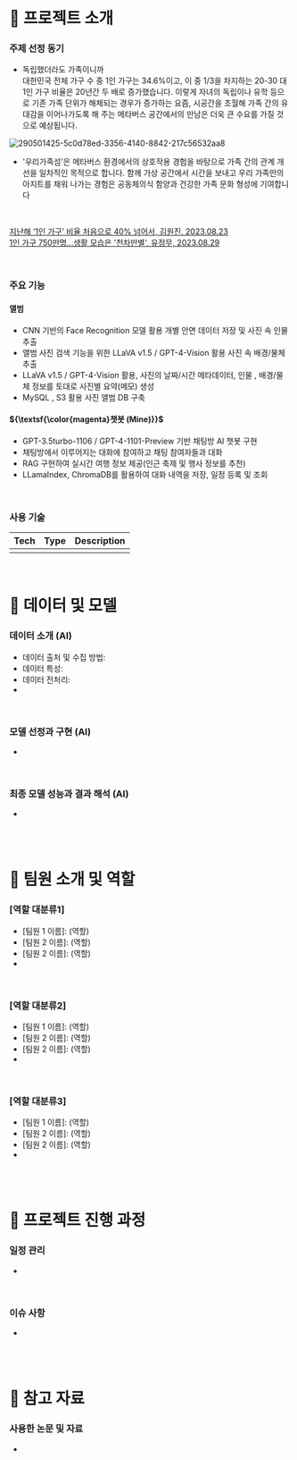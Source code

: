 <!-- 어떤 연구분야에서 어떻게 성과를 냈는지, 내 역량의 범위는 어떻게 되는지에 집중하여 간략하게 작성하는 것이 중요합니다. -->
<!-- 회사는 여러분들이 회사에서 진행 중인 또는 진행할 프로젝트에 기여를 할 수 있는 역량을 가진 사람인가를 궁금해합니다. 
     때문에 여러분들의 연구나 프로젝트를 상위 레벨에서 쉽게 설명하고 어떤 역량을 키웠으며 내가 가진 역량으로 어떤 산업과 프로젝트에 적용할 수 있는지를 구체적으로 보여주는 것이 중요합니다. -->
<!-- AI기술에 대한 경험기술서 (직접 활용해 본 AI기술들에 대한 구축 경험과 시행착오가 담긴 기술서)
     예시)
          어떠한 목표를 달성하기 위하여, AI 기술 중 Voice Conversion을 활용 하기로 하였음
          이 과정에서 어떠한 모델을 선정 하였고 Raw데이터를 이러한 방식으로 준비하여 파인튜닝을 하였음. 
          그 과정에서 이러한 시행착오를 겪었음. 결과 모델들 중 이러한 기준으로 최종 모델을 선정 함. -->



# 📢 프로젝트 소개
### 주제 선정 동기
- 독립했더라도 가족이니까<br>
대한민국 전체 가구 수 중 1인 가구는 34.6%이고, 이 중 1/3을 차지하는 20-30 대 1인 가구 비율은 20년간 두 배로 증가했습니다. 이렇게 자녀의 독립이나 유학 등으로 기존 가족 단위가 해체되는 경우가 증가하는 요즘, 시공간을 초월해 가족 간의 유대감을 이어나가도록 해 주는 메타버스 공간에서의 만남은 더욱 큰 수요를 가질 것으로 예상됩니다.<br>

![290501425-5c0d78ed-3356-4140-8842-217c56532aa8](https://github.com/user-attachments/assets/c7998673-2105-42a1-b025-3f3b2125a5ab)

- '우리가족섬'은 메타버스 환경에서의 상호작용 경험을 바탕으로  가족 간의 관계 개선을 일차적인 목적으로 합니다. 함께 가상 공간에서 시간을 보내고 우리 가족만의 아지트를 채워 나가는 경험은 공동체의식 함양과 건강한 가족 문화 형성에 기여합니다
<br>

[지난해 ‘1인 가구’ 비율 처음으로 40% 넘어서, 김원진, 2023.08.23](https://m.khan.co.kr/national/national-general/article/202208231228001#c2b)<br>
[1인 가구 750만명…생활 모습은 '천차만별', 유정무, 2023.08.29](https://www.banronbodo.com/news/articleView.html?idxno=21984)<br>

<br>

### 주요 기능
#### 앨범
- CNN 기반의 Face Recognition 모델 활용 개별 안면 데이터 저장 및 사진 속 인물 추출
- 앨범 사진 검색 기능을 위한 LLaVA v1.5 / GPT-4-Vision 활용 사진 속 배경/물체 추출
- LLaVA v1.5 / GPT-4-Vision 활용, 사진의 날짜/시간 메타데이터, 인물 , 배경/물체 정보를 토대로 사진별 요약(메모) 생성
- MySQL , S3 활용 사진 앨범 DB 구축

#### ${\textsf{\color{magenta}챗봇 (Mine)}}$
- GPT-3.5turbo-1106 / GPT-4-1101-Preview 기반 채팅방 AI 챗봇 구현
- 채팅방에서 이루어지는 대화에 참여하고 채팅 참여자들과 대화
- RAG 구현하여 실시간 여행 정보 제공(인근 축제 및 행사 정보를 추천)
- LLamaIndex, ChromaDB를 활용하여 대화 내역을 저장, 일정 등록 및 조회

<br>

### 사용 기술
<!-- 사용 기술 나열, 해당 기술의 역할 -->
| Tech | Type | Description |
| ------ | ------ | ------ |
|  |  |  |

<br>

# 🤖 데이터 및 모델
### 데이터 소개 (AI)
- 데이터 출처 및 수집 방법: 
- 데이터 특성: <!-- 데이터의 종류, 형식, 크기 등-->
- 데이터 전처리:  <!-- 데이터를 모델 학습에 적합한 형태로 가공한 과정과 사용한 도구, 기술에 대한 설명 -->
- 

<br>

### 모델 선정과 구현 (AI)
<!-- 최종적으로 선택한 모델과 최종 선택한 이유, 모델의 구조와 구현 방법 설명 -->
- 

<br>

### 최종 모델 성능과 결과 해석 (AI)
<!-- 모델의 성능 지표와 결과 해석 -->
- 

<br><br>
# 👥 팀원 소개 및 역할
### [역할 대분류1]
- [팀원 1 이름]: \(역할)
- [팀원 2 이름]: \(역할)
- [팀원 2 이름]: \(역할)
- 

<br>

### [역할 대분류2]
- [팀원 1 이름]: \(역할)
- [팀원 2 이름]: \(역할)
- [팀원 2 이름]: \(역할)
- 

<br>

### [역할 대분류3]
- [팀원 1 이름]: \(역할)
- [팀원 2 이름]: \(역할)
- [팀원 2 이름]: \(역할)
- 

<br><br>
# 📅 프로젝트 진행 과정
### 일정 관리
- 

<br>

### 이슈 사항
- 

<br><br>
# 🔗 참고 자료
### 사용한 논문 및 자료
<!-- 프로젝트 진행에 참고한 논문, 레퍼런스, 온라인 자료 등 명시 -->
- 


